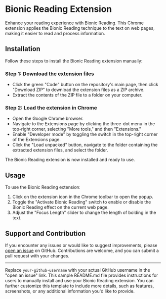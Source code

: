 # Bionic Reading Extension

Enhance your reading experience with Bionic Reading. This Chrome extension applies the Bionic Reading technique to the text on web pages, making it easier to read and process information.

## Installation

Follow these steps to install the Bionic Reading extension manually:

### Step 1: Download the extension files

- Click the green "Code" button on the repository's main page, then click "Download ZIP" to download the extension files as a ZIP archive.
- Extract the contents of the ZIP file to a folder on your computer.

### Step 2: Load the extension in Chrome

- Open the Google Chrome browser.
- Navigate to the Extensions page by clicking the three-dot menu in the top-right corner, selecting "More tools," and then "Extensions."
- Enable "Developer mode" by toggling the switch in the top-right corner of the Extensions page.
- Click the "Load unpacked" button, navigate to the folder containing the extracted extension files, and select the folder.

The Bionic Reading extension is now installed and ready to use.

## Usage

To use the Bionic Reading extension:

1. Click on the extension icon in the Chrome toolbar to open the popup.
2. Toggle the "Activate Bionic Reading" switch to enable or disable the Bionic Reading effect on the current web page.
3. Adjust the "Focus Length" slider to change the length of bolding in the text.

## Support and Contribution

If you encounter any issues or would like to suggest improvements, please [open an issue](https://github.com/your-github-username/bionic-reading-extension/issues) on GitHub. Contributions are welcome, and you can submit a pull request with your changes.

---

Replace `your-github-username` with your actual GitHub username in the "open an issue" link. This sample README.md file provides instructions for users to manually install and use your Bionic Reading extension. You can further customize this template to include more details, such as features, screenshots, or any additional information you'd like to provide.